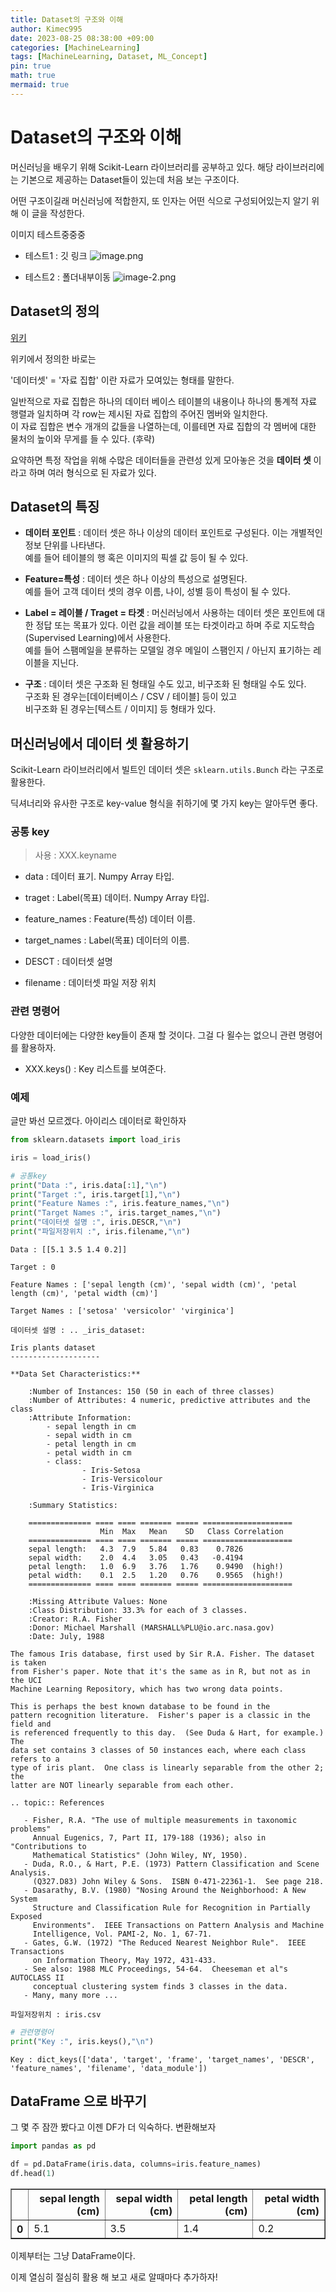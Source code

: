 ```yaml
---
title: Dataset의 구조와 이해
author: Kimec995
date: 2023-08-25 08:38:00 +09:00
categories: [MachineLearning]
tags: [MachineLearning, Dataset, ML_Concept]
pin: true
math: true
mermaid: true
---
```

# Dataset의 구조와 이해

머신러닝을 배우기 위해 Scikit-Learn 라이브러리를 공부하고 있다.
해당 라이브러리에는 기본으로 제공하는 Dataset들이 있는데 처음 보는 구조이다.

어떤 구조이길래 머신러닝에 적합한지, 또 인자는 어떤 식으로 구성되어있는지 알기 위해 이 글을 작성한다.

이미지 테스트중중중

- 테스트1 : 깃 링크
![image.png](/assets/img/favicons/Testimg.png)


- 테스트2 : 폴더내부이동
![image-2.png](\assets\img\postimg\testimg-2.png)

## Dataset의 정의

[위키](https://ko.wikipedia.org/wiki/%EC%9E%90%EB%A3%8C_%EC%A7%91%ED%95%A9)

위키에서 정의한 바로는

'데이터셋' = '자료 집합' 이란 자료가 모여있는 형태를 말한다.

일반적으로 자료 집합은 하나의 데이터 베이스 테이블의 내용이나 하나의 통계적 자료 행렬과 일치하며 각 row는 제시된 자료 집합의 주어진 멤버와 일치한다.\
이 자료 집합은 변수 개개의 값들을 나열하는데, 이를테면 자료 집합의 각 멤버에 대한 물처의 높이와 무게를 들 수 있다. (후략)

요약하면 특정 작업을 위해 수많은 데이터들을 관련성 있게 모아놓은 것을 **데이터 셋** 이라고 하며 여러 형식으로 된 자료가 있다.

## Dataset의 특징

- **데이터 포인트** : 데이터 셋은 하나 이상의 데이터 포인트로 구성된다. 이는 개별적인 정보 단위를 나타낸다.\
    예를 들어 테이블의 행 혹은 이미지의 픽셀 값 등이 될 수 있다.

- **Feature=특성** : 데이터 셋은 하나 이상의 특성으로 설명된다.\
예를 들어 고객 데이터 셋의 경우 이름, 나이, 성별 등이 특성이 될 수 있다.

- **Label = 레이블 / Traget = 타겟** : 머신러닝에서 사용하는 데이터 셋은 포인트에 대한 정답 또는 목표가 있다. 이런 값을 레이블 또는 타겟이라고 하며 주로 지도학습(Supervised Learning)에서 사용한다.\
예를 들어 스팸메일을 분류하는 모델일 경우 메일이 스팸인지 / 아닌지 표기하는 레이블을 지닌다.

- **구조** : 데이터 셋은 구조화 된 형태일 수도 있고, 비구조화 된 형태일 수도 있다. \
구조화 된 경우는[데이터베이스 / CSV / 테이블] 등이 있고 \
비구조화 된 경우는[텍스트 / 이미지] 등 형태가 있다.

## 머신러닝에서 데이터 셋 활용하기

Scikit-Learn 라이브러리에서 빌트인 데이터 셋은 `sklearn.utils.Bunch` 라는 구조로 활용한다.

딕셔너리와 유사한 구조로 key-value 형식을 취하기에 몇 가지 key는 알아두면 좋다.

### 공통 key

> 사용 : XXX.keyname

- data : 데이터 표기. Numpy Array 타입.

- traget : Label(목표) 데이터. Numpy Array 타입.

- feature_names : Feature(특성) 데이터 이름.

- target_names : Label(목표) 데이터의 이름.

- DESCT : 데이터셋 설명

- filename : 데이터셋 파일 저장 위치

### 관련 명령어
다양한 데이터에는 다양한 key들이 존재 할 것이다.
그걸 다 욀수는 없으니 관련 명령어를 활용하자.

- XXX.keys() : Key 리스트를 보여준다.

### 예제
글만 봐선 모르겠다.
아이리스 데이터로 확인하자


```python
from sklearn.datasets import load_iris

iris = load_iris()
```


```python
# 공통key
print("Data :", iris.data[:1],"\n")
print("Target :", iris.target[1],"\n")
print("Feature Names :", iris.feature_names,"\n")
print("Target Names :", iris.target_names,"\n")
print("데이터셋 설명 :", iris.DESCR,"\n")
print("파일저장위치 :", iris.filename,"\n")

```

    Data : [[5.1 3.5 1.4 0.2]] 
    
    Target : 0 
    
    Feature Names : ['sepal length (cm)', 'sepal width (cm)', 'petal length (cm)', 'petal width (cm)'] 
    
    Target Names : ['setosa' 'versicolor' 'virginica'] 
    
    데이터셋 설명 : .. _iris_dataset:
    
    Iris plants dataset
    --------------------
    
    **Data Set Characteristics:**
    
        :Number of Instances: 150 (50 in each of three classes)
        :Number of Attributes: 4 numeric, predictive attributes and the class
        :Attribute Information:
            - sepal length in cm
            - sepal width in cm
            - petal length in cm
            - petal width in cm
            - class:
                    - Iris-Setosa
                    - Iris-Versicolour
                    - Iris-Virginica
                    
        :Summary Statistics:
    
        ============== ==== ==== ======= ===== ====================
                        Min  Max   Mean    SD   Class Correlation
        ============== ==== ==== ======= ===== ====================
        sepal length:   4.3  7.9   5.84   0.83    0.7826
        sepal width:    2.0  4.4   3.05   0.43   -0.4194
        petal length:   1.0  6.9   3.76   1.76    0.9490  (high!)
        petal width:    0.1  2.5   1.20   0.76    0.9565  (high!)
        ============== ==== ==== ======= ===== ====================
    
        :Missing Attribute Values: None
        :Class Distribution: 33.3% for each of 3 classes.
        :Creator: R.A. Fisher
        :Donor: Michael Marshall (MARSHALL%PLU@io.arc.nasa.gov)
        :Date: July, 1988
    
    The famous Iris database, first used by Sir R.A. Fisher. The dataset is taken
    from Fisher's paper. Note that it's the same as in R, but not as in the UCI
    Machine Learning Repository, which has two wrong data points.
    
    This is perhaps the best known database to be found in the
    pattern recognition literature.  Fisher's paper is a classic in the field and
    is referenced frequently to this day.  (See Duda & Hart, for example.)  The
    data set contains 3 classes of 50 instances each, where each class refers to a
    type of iris plant.  One class is linearly separable from the other 2; the
    latter are NOT linearly separable from each other.
    
    .. topic:: References
    
       - Fisher, R.A. "The use of multiple measurements in taxonomic problems"
         Annual Eugenics, 7, Part II, 179-188 (1936); also in "Contributions to
         Mathematical Statistics" (John Wiley, NY, 1950).
       - Duda, R.O., & Hart, P.E. (1973) Pattern Classification and Scene Analysis.
         (Q327.D83) John Wiley & Sons.  ISBN 0-471-22361-1.  See page 218.
       - Dasarathy, B.V. (1980) "Nosing Around the Neighborhood: A New System
         Structure and Classification Rule for Recognition in Partially Exposed
         Environments".  IEEE Transactions on Pattern Analysis and Machine
         Intelligence, Vol. PAMI-2, No. 1, 67-71.
       - Gates, G.W. (1972) "The Reduced Nearest Neighbor Rule".  IEEE Transactions
         on Information Theory, May 1972, 431-433.
       - See also: 1988 MLC Proceedings, 54-64.  Cheeseman et al"s AUTOCLASS II
         conceptual clustering system finds 3 classes in the data.
       - Many, many more ... 
    
    파일저장위치 : iris.csv 
    
    


```python
# 관련명령어
print("Key :", iris.keys(),"\n")
```

    Key : dict_keys(['data', 'target', 'frame', 'target_names', 'DESCR', 'feature_names', 'filename', 'data_module']) 
    
    

## DataFrame 으로 바꾸기

그 몇 주 잠깐 봤다고 이젠 DF가 더 익숙하다.
변환해보자


```python
import pandas as pd

df = pd.DataFrame(iris.data, columns=iris.feature_names)
df.head(1)
```




<div>
<style scoped>
    .dataframe tbody tr th:only-of-type {
        vertical-align: middle;
    }

    .dataframe tbody tr th {
        vertical-align: top;
    }

    .dataframe thead th {
        text-align: right;
    }
</style>
<table border="1" class="dataframe">
  <thead>
    <tr style="text-align: right;">
      <th></th>
      <th>sepal length (cm)</th>
      <th>sepal width (cm)</th>
      <th>petal length (cm)</th>
      <th>petal width (cm)</th>
    </tr>
  </thead>
  <tbody>
    <tr>
      <th>0</th>
      <td>5.1</td>
      <td>3.5</td>
      <td>1.4</td>
      <td>0.2</td>
    </tr>
  </tbody>
</table>
</div>



이제부터는 그냥 DataFrame이다.

이제 열심히 절심히 활용 해 보고 새로 알때마다 추가하자!
